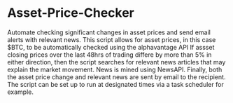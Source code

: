 # Asset-Price-Checker
Automate checking significant changes in asset prices and send email alerts with relevant news.
This script allows for asset prices, in this case $BTC, to be automatically checked using the alphavantage API
If assset closing prices over the last 48hrs of trading differe by more than 5% in either direction, then the 
script searches for relevant news articles that may explain the market movement. News is mined using NewsAPI.
Finally, both the asset price change and relevant news are sent by email to the recipient. The script can be set up to run 
at designated times via a task scheduler for example. 
